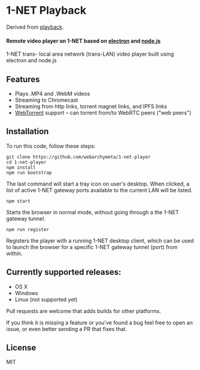 # 1-NET Playback

Derived from [playback](https://github.com/mafintosh/playback).

#### Remote video player on 1-NET based on [electron](http://electron.atom.io/) and [node.js](https://nodejs.org/)

1-NET trans- local area network (trans-LAN) video player built using electron and node.js

## Features

- Plays .MP4 and .WebM videos
- Streaming to Chromecast
- Streaming from http links, torrent magnet links, and IPFS links
- [WebTorrent](https://webtorrent.io/) support – can torrent from/to WebRTC peers ("web peers")

## Installation

To run this code, follow these steps:

```
git clone https://github.com/webarchymeta/1-net-player
cd 1-net-player
npm install
npm run bootstrap
```

The last command will start a tray icon on user's desktop. When clicked, a list of active 1-NET gateway ports available to the current LAN will be listed.

```
npm start
```

Starts the browser in normal mode, without going through a the 1-NET gateway tunnel.

```
npm run register
```

Registers the player with a running 1-NET desktop client, which can be used to launch the browser for a specific 1-NET gateway tunnel (port) from within.

## Currently supported releases:

* OS X
* Windows
* Linux (not supported yet)

Pull requests are welcome that adds builds for other platforms.

If you think it is missing a feature or you've found a bug feel free to open an issue, or even better sending a PR that fixes that.

## License

MIT
